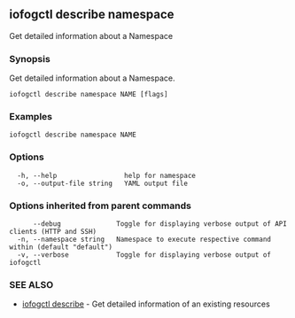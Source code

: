 ## iofogctl describe namespace

Get detailed information about a  Namespace

### Synopsis

Get detailed information about a Namespace.

```
iofogctl describe namespace NAME [flags]
```

### Examples

```
iofogctl describe namespace NAME
```

### Options

```
  -h, --help                 help for namespace
  -o, --output-file string   YAML output file
```

### Options inherited from parent commands

```
      --debug              Toggle for displaying verbose output of API clients (HTTP and SSH)
  -n, --namespace string   Namespace to execute respective command within (default "default")
  -v, --verbose            Toggle for displaying verbose output of iofogctl
```

### SEE ALSO

* [iofogctl describe](iofogctl_describe.md)	 - Get detailed information of an existing resources


